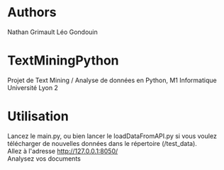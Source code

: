 # Authors 
Nathan Grimault Léo Gondouin
# TextMiningPython
Projet de Text Mining / Analyse de données en Python, M1 Informatique Université Lyon 2
# Utilisation
Lancez le main.py, ou bien lancer le loadDataFromAPI.py si vous voulez télécharger de nouvelles données dans le répertoire (/test_data).  
Allez à  l'adresse http://127.0.0.1:8050/  
Analysez vos documents

